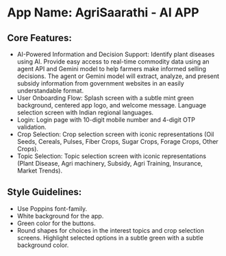 # **App Name**: AgriSaarathi - AI APP

## Core Features:

- AI-Powered Information and Decision Support: Identify plant diseases using AI. Provide easy access to real-time commodity data using an agent API and Gemini model to help farmers make informed selling decisions. The agent or Gemini model will extract, analyze, and present subsidy information from government websites in an easily understandable format.
- User Onboarding Flow: Splash screen with a subtle mint green background, centered app logo, and welcome message. Language selection screen with Indian regional languages.
- Login: Login page with 10-digit mobile number and 4-digit OTP validation.
- Crop Selection: Crop selection screen with iconic representations (Oil Seeds, Cereals, Pulses, Fiber Crops, Sugar Crops, Forage Crops, Other Crops).
- Topic Selection: Topic selection screen with iconic representations (Plant Disease, Agri machinery, Subsidy, Agri Training, Insurance, Market Trends).

## Style Guidelines:

- Use Poppins font-family.
- White background for the app.
- Green color for the buttons.
- Round shapes for choices in the interest topics and crop selection screens. Highlight selected options in a subtle green with a subtle background color.